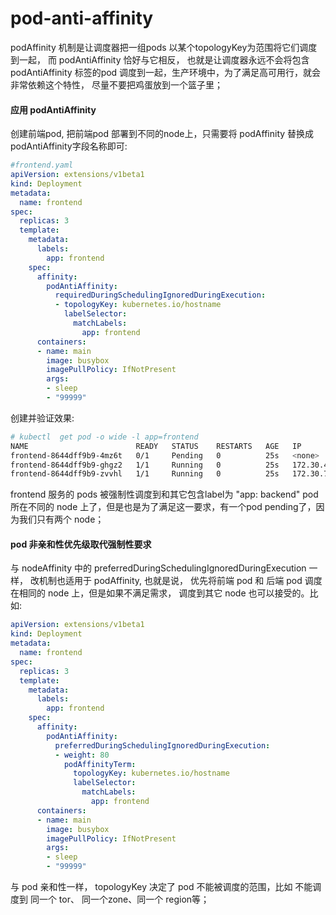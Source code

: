 # pod-anti-affinity
podAffinity 机制是让调度器把一组pods 以某个topologyKey为范围将它们调度到一起， 而 podAntiAffinity 恰好与它相反， 也就是让调度器永远不会将包含 podAntiAffinity 标签的pod 调度到一起，生产环境中，为了满足高可用行，就会非常依赖这个特性， 尽量不要把鸡蛋放到一个篮子里；

#### 应用 podAntiAffinity
创建前端pod, 把前端pod 部署到不同的node上，只需要将 podAffinity 替换成 podAntiAffinity字段名称即可:
```yaml
#frontend.yaml
apiVersion: extensions/v1beta1
kind: Deployment
metadata:
  name: frontend
spec:
  replicas: 3
  template:
    metadata:
      labels:
        app: frontend
    spec:
      affinity:
        podAntiAffinity:
          requiredDuringSchedulingIgnoredDuringExecution:
          - topologyKey: kubernetes.io/hostname
            labelSelector:
              matchLabels:
                app: frontend
      containers:
      - name: main
        image: busybox
        imagePullPolicy: IfNotPresent
        args:
        - sleep
        - "99999"
```
创建并验证效果:
```bash
# kubectl  get pod -o wide -l app=frontend
NAME                        READY   STATUS    RESTARTS   AGE   IP            NODE             NOMINATED NODE
frontend-8644dff9b9-4mz6t   0/1     Pending   0          25s   <none>        <none>           <none>
frontend-8644dff9b9-ghgz2   1/1     Running   0          25s   172.30.40.8   192.168.10.242   <none>
frontend-8644dff9b9-zvvhl   1/1     Running   0          25s   172.30.7.4    192.168.10.243   <none>
```
frontend 服务的 pods 被强制性调度到和其它包含label为 "app: backend" pod 所在不同的 node 上了，但是也是为了满足这一要求，有一个pod pending了，因为我们只有两个 node；

#### pod 非亲和性优先级取代强制性要求
与 nodeAffinity 中的 preferredDuringSchedulingIgnoredDuringExecution 一样， 改机制也适用于 podAffinity, 也就是说， 优先将前端 pod 和 后端 pod 调度在相同的 node 上，但是如果不满足需求， 调度到其它 node 也可以接受的。比如:
```yaml
apiVersion: extensions/v1beta1
kind: Deployment
metadata:
  name: frontend
spec:
  replicas: 3
  template:
    metadata:
      labels:
        app: frontend
    spec:
      affinity:
        podAntiAffinity:
          preferredDuringSchedulingIgnoredDuringExecution:
          - weight: 80
            podAffinityTerm:
              topologyKey: kubernetes.io/hostname
              labelSelector:
                matchLabels:
                  app: frontend
      containers:
      - name: main
        image: busybox
        imagePullPolicy: IfNotPresent
        args:
        - sleep
        - "99999"
```
与 pod 亲和性一样， topologyKey 决定了 pod 不能被调度的范围，比如 不能调度到 同一个 tor、 同一个zone、同一个 region等；
